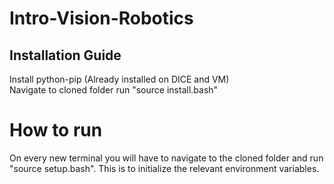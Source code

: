 # Intro-Vision-Robotics
## Installation Guide
Install python-pip (Already installed on DICE and VM)  
Navigate to cloned folder
run "source install.bash"

# How to run
On every new terminal you will have to navigate to the cloned folder and run "source setup.bash". This is to initialize the relevant environment variables.
